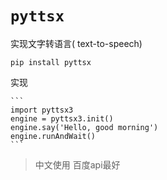 `pyttsx`
======

实现文字转语言( text-to-speech)

`pip install pyttsx`

实现

    ```
    import pyttsx3
    engine = pyttsx3.init()
    engine.say('Hello, good morning')
    engine.runAndWait()
    ```

> 中文使用 百度api最好